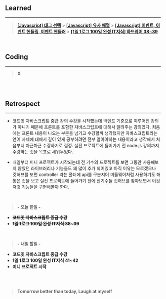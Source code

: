 ## Learned

---

> **[[Javascript] 태그 선택](https://velog.io/@lilclown/Javascript23)** > **[[Javascript] 유사 배열](https://velog.io/@lilclown/Javascript24)** > **[[Javascript] 이벤트, 이벤트 핸들링, 이벤트 핸들러](https://velog.io/@lilclown/Javascript25)** > **[[1일 1로그 100일 완성 IT지식] 하드웨어 38~39](https://velog.io/@lilclown/book22)**

<br>

## Coding

---

> **X**

<br><br>

## Retrospect

---

- 코드잇 자바스크립트 중급 강의 수강을 시작했는데 백엔드 기준으로 이루어진 강의가 아니기 때문에 프론트를 포함한 자바스크립트에 대해서 알려주는 강의였다. 처음에는 프론트 내용이 나오는 부분을 넘기고 수강할까 생각했지만 자바스크립트라는 언어 자체에 대해서 깊이 있게 공부하려면 전부 알아야하는 내용이라고 생각해서 처음부터 차근차근 수강하기로 결정. 실전 프로젝트에 들어가기 전 node.js 강의까지 수강하는 것을 목표로 세워두었다.

- 내일부터 미니 프로젝트가 시작되는데 전 기수의 프로젝트를 보면 그동안 사용해보지 않았던 라이브러리나 기능들도 꽤 많이 추가 되어있고 아직 이유는 모르겠으나 깃허브를 보면 controller 라는 폴더에 api를 구분지어 미들웨어처럼 사용하기도 해놓은 것을 보고 실전 프로젝트에 들어가기 전에 전기수들 깃허브를 찾아보면서 이것저것 기능들을 구현해볼까 한다.

<br>

> **- 오늘 한일 -**

- ~~**코드잇 자바스크립트 중급 수강**~~
- ~~**1일 1로그 100일 완성 IT지식 38~39**~~

<br>

> **- 내일 할일 -**

- **코드잇 자바스크립트 중급 수강**
- **1일 1로그 100일 완성 IT지식 41~42**
- **미니 프로젝트 시작**

<br><br>

> **Tomorrow better than today, Laugh at myself**
